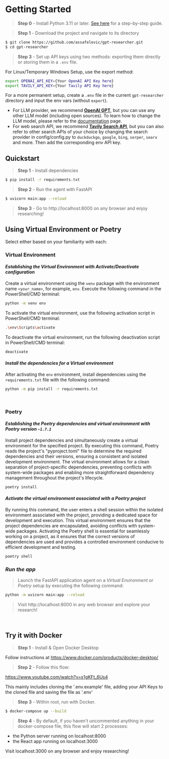 # Getting Started
> **Step 0** - Install Python 3.11 or later. [See here](https://www.tutorialsteacher.com/python/install-python) for a step-by-step guide.

> **Step 1** - Download the project and navigate to its directory

```bash
$ git clone https://github.com/assafelovic/gpt-researcher.git
$ cd gpt-researcher
```

> **Step 3** - Set up API keys using two methods: exporting them directly or storing them in a `.env` file.

For Linux/Temporary Windows Setup, use the export method:

```bash
export OPENAI_API_KEY={Your OpenAI API Key here}
export TAVILY_API_KEY={Your Tavily API Key here}
```

For a more permanent setup, create a `.env` file in the current `gpt-researcher` directory and input the env vars (without `export`).

- For LLM provider, we recommend **[OpenAI GPT](https://platform.openai.com/docs/guides/gpt)**, but you can use any other LLM model (including open sources). To learn how to change the LLM model, please refer to the [documentation](https://docs.gptr.dev/docs/gpt-researcher/llms) page. 
- For web search API, we recommend **[Tavily Search API](https://app.tavily.com)**, but you can also refer to other search APIs of your choice by changing the search provider in config/config.py to `duckduckgo`, `google`, `bing`, `serper`, `searx` and more. Then add the corresponding env API key.

## Quickstart

> **Step 1** - Install dependencies

```bash
$ pip install -r requirements.txt
```

> **Step 2** - Run the agent with FastAPI

```bash
$ uvicorn main:app --reload
```

> **Step 3** - Go to http://localhost:8000 on any browser and enjoy researching!

## Using Virtual Environment or Poetry
Select either based on your familiarity with each:

### Virtual Environment

#### *Establishing the Virtual Environment with Activate/Deactivate configuration*

Create a virtual environment using the `venv` package with the environment name `<your_name>`, for example, `env`. Execute the following command in the PowerShell/CMD terminal:

```bash
python -m venv env
```

To activate the virtual environment, use the following activation script in PowerShell/CMD terminal:

```bash
.\env\Scripts\activate
```

To deactivate the virtual environment, run the following deactivation script in PowerShell/CMD terminal:

```bash
deactivate
```

#### *Install the dependencies for a Virtual environment*

After activating the `env` environment, install dependencies using the `requirements.txt` file with the following command:

```bash
python -m pip install -r requirements.txt
```

<br />

### Poetry

#### *Establishing the Poetry dependencies and virtual environment with Poetry version `~1.7.1`*

Install project dependencies and simultaneously create a virtual environment for the specified project. By executing this command, Poetry reads the project's "pyproject.toml" file to determine the required dependencies and their versions, ensuring a consistent and isolated development environment. The virtual environment allows for a clean separation of project-specific dependencies, preventing conflicts with system-wide packages and enabling more straightforward dependency management throughout the project's lifecycle.

```bash
poetry install
```

#### *Activate the virtual environment associated with a Poetry project*

By running this command, the user enters a shell session within the isolated environment associated with the project, providing a dedicated space for development and execution. This virtual environment ensures that the project dependencies are encapsulated, avoiding conflicts with system-wide packages. Activating the Poetry shell is essential for seamlessly working on a project, as it ensures that the correct versions of dependencies are used and provides a controlled environment conducive to efficient development and testing.

```bash
poetry shell
```

### *Run the app*
> Launch the FastAPI application agent on a *Virtual Environment or Poetry* setup by executing the following command:
```bash
python -m uvicorn main:app --reload
```
> Visit http://localhost:8000 in any web browser and explore your research!

<br />


## Try it with Docker

> **Step 1** - Install & Open Docker Desktop

Follow instructions at https://www.docker.com/products/docker-desktop/


> **Step 2** - Follow this flow:

https://www.youtube.com/watch?v=x1gKFt_6Us4 

This mainly includes cloning the '.env.example' file, adding your API Keys to the cloned file and saving the file as '.env'

> **Step 3** - Within root, run with Docker.

```bash
$ docker-compose up --build
```

> **Step 4** - By default, if you haven't uncommented anything in your docker-compose file, this flow will start 2 processes:
 - the Python server running on localhost:8000<br>
 - the React app running on localhost:3000<br>

Visit localhost:3000 on any browser and enjoy researching!


